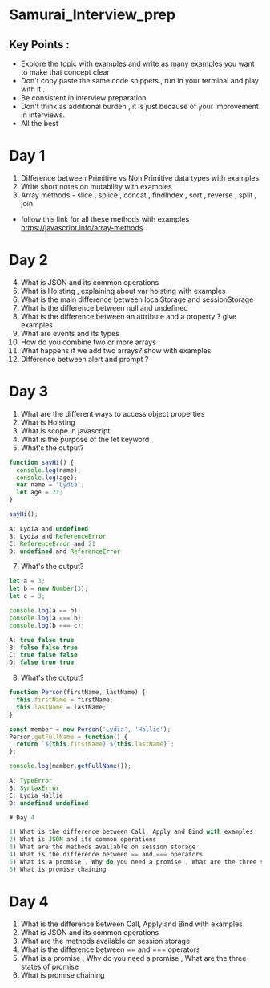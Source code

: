 # Samurai_Interview_prep

## Key Points :
- Explore the topic with examples and write as many examples  you want to make that concept clear
- Don't copy paste the same code snippets , run in your terminal and play with it .
- Be consistent in interview preparation
- Don't think as additional burden , it is just because of your improvement in interviews.
- All the best
# Day 1
1) Difference between Primitive vs Non Primitive data types with examples
2) Write short notes on mutability with examples
3) Array methods - slice , splice , concat , findIndex , sort , reverse , split , join   
 - follow this link for all these methods with examples
 https://javascript.info/array-methods


# Day 2

4) What is JSON and its common operations 
5) What is Hoisting , explaining about var hoisting with examples
6) What is the main difference between localStorage and sessionStorage
7) What is the difference between null and undefined
8) What is the difference between an attribute and a property ? give examples
9) What are events and its types
10) How do you combine two or more arrays
11) What happens if we add two arrays? show with examples
12) Difference between alert and prompt ? 


# Day 3
1) What are the different ways to access object properties
2) What is Hoisting
3) What is scope in javascript
4) What is the purpose of the let keyword
5)  What's the output?
```javascript
function sayHi() {
  console.log(name);
  console.log(age);
  var name = 'Lydia';
  let age = 21;
}

sayHi();

A: Lydia and undefined
B: Lydia and ReferenceError
C: ReferenceError and 21
D: undefined and ReferenceError
```
7) What's the output?
```javascript
let a = 3;
let b = new Number(3);
let c = 3;

console.log(a == b);
console.log(a === b);
console.log(b === c);

A: true false true
B: false false true
C: true false false
D: false true true
```
8) What's the output?
```javascript
function Person(firstName, lastName) {
  this.firstName = firstName;
  this.lastName = lastName;
}

const member = new Person('Lydia', 'Hallie');
Person.getFullName = function() {
  return `${this.firstName} ${this.lastName}`;
};

console.log(member.getFullName());

A: TypeError
B: SyntaxError
C: Lydia Hallie
D: undefined undefined

# Day 4

1) What is the difference between Call, Apply and Bind with examples
2) What is JSON and its common operations 
3) What are the methods available on session storage
4) What is the difference between == and === operators
5) What is a promise , Why do you need a promise , What are the three states of promise
6) What is promise chaining
```
# Day 4

1) What is the difference between Call, Apply and Bind with examples
2) What is JSON and its common operations 
3) What are the methods available on session storage
4) What is the difference between == and === operators
5) What is a promise , Why do you need a promise , What are the three states of promise
6) What is promise chaining


